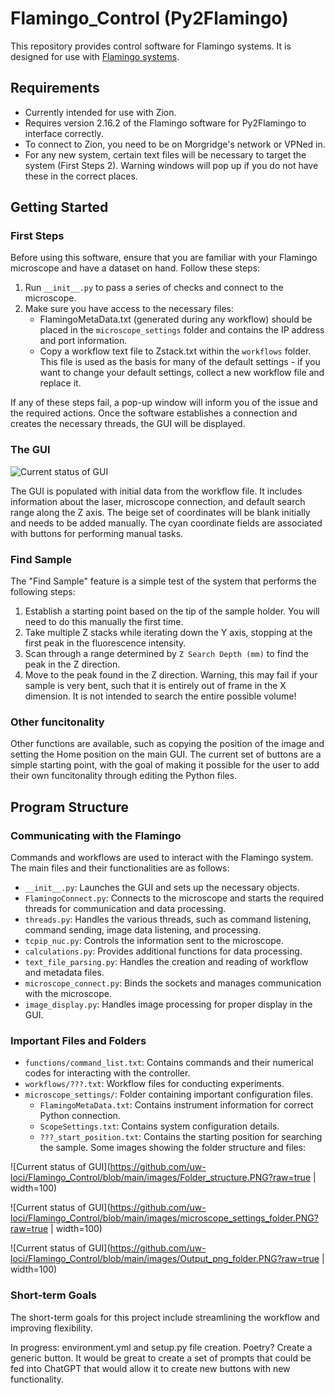 # Flamingo_Control (Py2Flamingo)

This repository provides control software for Flamingo systems. It is designed for use with [Flamingo systems](https://huiskenlab.com/resources/).

## Requirements
- Currently intended for use with Zion.
- Requires version 2.16.2 of the Flamingo software for Py2Flamingo to interface correctly.
- To connect to Zion, you need to be on Morgridge's network or VPNed in.
- For any new system, certain text files will be necessary to target the system (First Steps 2). Warning windows will pop up if you do not have these in the correct places.

## Getting Started

### First Steps
Before using this software, ensure that you are familiar with your Flamingo microscope and have a dataset on hand. Follow these steps:

1. Run `__init__.py` to pass a series of checks and connect to the microscope.
2. Make sure you have access to the necessary files:
   - FlamingoMetaData.txt (generated during any workflow) should be placed in the `microscope_settings` folder and contains the IP address and port information.
   - Copy a workflow text file to Zstack.txt within the `workflows` folder. This file is used as the basis for many of the default settings - if you want to change your default settings, collect a new workflow file and replace it.

If any of these steps fail, a pop-up window will inform you of the issue and the required actions. Once the software establishes a connection and creates the necessary threads, the GUI will be displayed.

### The GUI
![Current status of GUI](https://github.com/uw-loci/Flamingo_Control/blob/main/images/GUI.png?raw=true)

The GUI is populated with initial data from the workflow file. It includes information about the laser, microscope connection, and default search range along the Z axis. The beige set of coordinates will be blank initially and needs to be added manually. The cyan coordinate fields are associated with buttons for performing manual tasks.

### Find Sample
The "Find Sample" feature is a simple test of the system that performs the following steps:
1. Establish a starting point based on the tip of the sample holder. You will need to do this manually the first time.
2. Take multiple Z stacks while iterating down the Y axis, stopping at the first peak in the fluorescence intensity.
3. Scan through a range determined by `Z Search Depth (mm)` to find the peak in the Z direction.
4. Move to the peak found in the Z direction.
Warning, this may fail if your sample is very bent, such that it is entirely out of frame in the X dimension. It is not intended to search the entire possible volume!

### Other funcitonality
Other functions are available, such as copying the position of the image and setting the Home position on the main GUI. The current set of buttons are a simple starting point, with the goal of making it possible for the user to add their own funcitonality through editing the Python files.

## Program Structure

### Communicating with the Flamingo
Commands and workflows are used to interact with the Flamingo system. The main files and their functionalities are as follows:

- `__init__.py`: Launches the GUI and sets up the necessary objects.
- `FlamingoConnect.py`: Connects to the microscope and starts the required threads for communication and data processing.
- `threads.py`: Handles the various threads, such as command listening, command sending, image data listening, and processing.
- `tcpip_nuc.py`: Controls the information sent to the microscope.
- `calculations.py`: Provides additional functions for data processing.
- `text_file_parsing.py`: Handles the creation and reading of workflow and metadata files.
- `microscope_connect.py`: Binds the sockets and manages communication with the microscope.
- `image_display.py`: Handles image processing for proper display in the GUI.

### Important Files and Folders
- `functions/command_list.txt`: Contains commands and their numerical codes for interacting with the controller.
- `workflows/???.txt`: Workflow files for conducting experiments.
- `microscope_settings/`: Folder containing important configuration files.
   - `FlamingoMetaData.txt`: Contains instrument information for correct Python connection.
   - `ScopeSettings.txt`: Contains system configuration details.
   - `???_start_position.txt`: Contains the starting position for searching the sample.
Some images showing the folder structure and files:

![Current status of GUI](https://github.com/uw-loci/Flamingo_Control/blob/main/images/Folder_structure.PNG?raw=true | width=100)

![Current status of GUI](https://github.com/uw-loci/Flamingo_Control/blob/main/images/microscope_settings_folder.PNG?raw=true | width=100)

![Current status of GUI](https://github.com/uw-loci/Flamingo_Control/blob/main/images/Output_png_folder.PNG?raw=true | width=100)
### Short-term Goals
The short-term goals for this project include streamlining the workflow and improving flexibility.

In progress: environment.yml and setup.py file creation. Poetry? Create a generic button. It would be great to create a set of prompts that could be fed into ChatGPT that would allow it to create new buttons with new functionality.